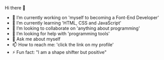Hi there 👋
-  🔭 I’m currently working on 'myself to becoming a Font-End Developer'
-  🌱 I’m currently learning 'HTML, CSS and JavaScript'
-  👯 I’m looking to collaborate on 'anything about programming'
-  🤔 I’m looking for help with 'programming tools'
-  💬 Ask me about myself
-  📫 How to reach me: 'click the link on my profile'
-  ⚡ Fun fact: "I am a shape shifter but positive"
